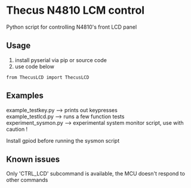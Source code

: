 # Thecus N4810 LCM control
Python script for controlling N4810's front LCD panel

## Usage
1. install pyserial via pip or source code  
2. use code below  
```
from ThecusLCD import ThecusLCD
```
## Examples  
example_testkey.py --> prints out keypresses  
example_testlcd.py --> runs a few function tests  
experiment_sysmon.py --> experimental system monitor script, use with caution !  
  
Install gpiod before running the sysmon script  

## Known issues
Only 'CTRL_LCD' subcommand is available, the MCU doesn't respond to other commands